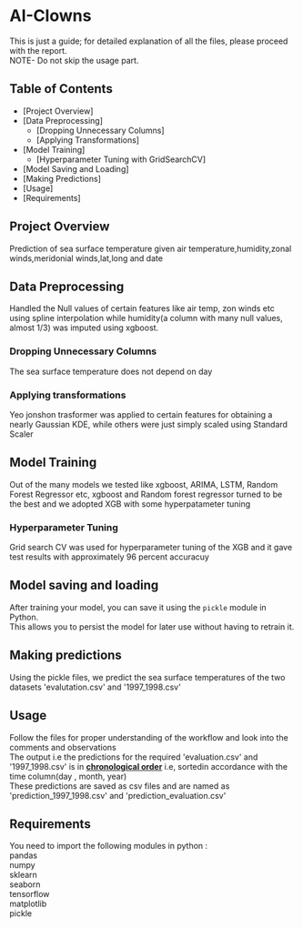 # AI-Clowns
This is just a guide; for detailed explanation of all the files, please proceed with the report.<br>
NOTE- Do not skip the usage part. 

## Table of Contents
- [Project Overview]
- [Data Preprocessing]
  - [Dropping Unnecessary Columns]
  - [Applying Transformations]
- [Model Training]
  - [Hyperparameter Tuning with GridSearchCV]
- [Model Saving and Loading]
- [Making Predictions]
- [Usage]
- [Requirements]

## Project Overview
Prediction of sea surface temperature given air temperature,humidity,zonal winds,meridonial winds,lat,long and date

## Data Preprocessing
Handled the Null values of certain features like air temp, zon winds etc using spline interpolation while humidity(a column with many null values, almost 1/3) was imputed using xgboost. 

### Dropping Unnecessary Columns
The sea surface temperature does not depend on day

### Applying transformations
Yeo jonshon trasformer was applied to certain features for obtaining a nearly Gaussian KDE, while others were just simply scaled using Standard Scaler

## Model Training
Out of the many models we tested like xgboost, ARIMA, LSTM, Random Forest Regressor etc, xgboost and Random forest regressor turned to be the best and we adopted XGB with some hyperpatameter tuning

### Hyperparameter Tuning
Grid search CV was used for hyperparameter tuning of the XGB and it gave test results with approximately 96 percent accuracuy 

## Model saving and loading
After training your model, you can save it using the `pickle` module in Python.<br> 
This allows you to persist the model for later use without having to retrain it.

## Making predictions
Using the pickle files, we predict the sea surface temperatures of the two datasets 'evalutation.csv' and '1997_1998.csv'

## Usage

Follow the files for proper understanding of the workflow and look into the comments and observations<br>
The output i.e the predictions for the required 'evaluation.csv' and '1997_1998.csv' is in <u><b>chronological order</b></u> i.e, sortedin accordance with the time column(day , month, year)<br>
These predictions are saved as csv files and are named as 'prediction_1997_1998.csv' and 'prediction_evaluation.csv'

## Requirements

You need to import the following modules in python :<br>
pandas<br>
numpy<br>
sklearn<br>
seaborn<br>
tensorflow<br>
matplotlib<br>
pickle<br>
